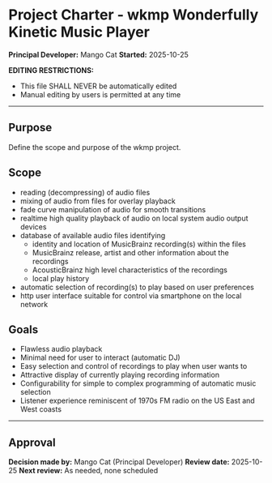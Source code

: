 # Project Charter - wkmp Wonderfully Kinetic Music Player

**Principal Developer:** Mango Cat
**Started:** 2025-10-25

**EDITING RESTRICTIONS:**
- This file SHALL NEVER be automatically edited
- Manual editing by users is permitted at any time

----

## Purpose

Define the scope and purpose of the wkmp project.

## Scope

- reading (decompressing) of audio files
- mixing of audio from files for overlay playback
- fade curve manipulation of audio for smooth transitions
- realtime high quality playback of audio on local system audio output devices
- database of available audio files identifying
  - identity and location of MusicBrainz recording(s) within the files
  - MusicBrainz release, artist and other information about the recordings
  - AcousticBrainz high level characteristics of the recordings
  - local play history
- automatic selection of recording(s) to play based on user preferences
- http user interface suitable for control via smartphone on the local network

## Goals

- Flawless audio playback
- Minimal need for user to interact (automatic DJ)
- Easy selection and control of recordings to play when user wants to
- Attractive display of currently playing recording information
- Configurability for simple to complex programming of automatic music selection
- Listener experience reminiscent of 1970s FM radio on the US East and West coasts

----

## Approval

**Decision made by:** Mango Cat (Principal Developer)
**Review date:** 2025-10-25
**Next review:** As needed, none scheduled

